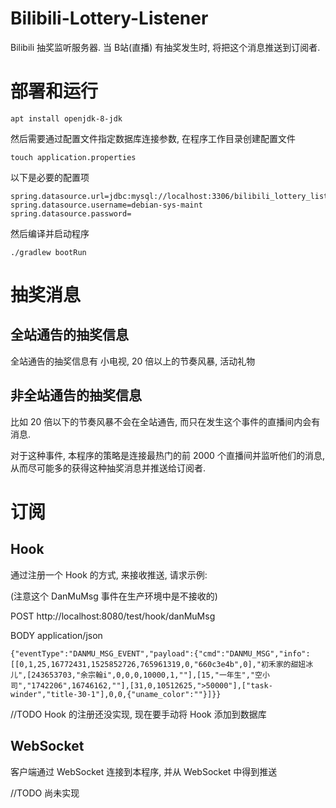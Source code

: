 # Bilibili-Lottery-Listener
Bilibili 抽奖监听服务器. 当 B站(直播) 有抽奖发生时, 将把这个消息推送到订阅者.

# 部署和运行

    apt install openjdk-8-jdk
    
然后需要通过配置文件指定数据库连接参数, 在程序工作目录创建配置文件

    touch application.properties

以下是必要的配置项

    spring.datasource.url=jdbc:mysql://localhost:3306/bilibili_lottery_listener
    spring.datasource.username=debian-sys-maint
    spring.datasource.password=

然后编译并启动程序

    ./gradlew bootRun

# 抽奖消息
## 全站通告的抽奖信息
全站通告的抽奖信息有  小电视, 20 倍以上的节奏风暴, 活动礼物

## 非全站通告的抽奖信息
比如 20 倍以下的节奏风暴不会在全站通告, 而只在发生这个事件的直播间内会有消息.

对于这种事件, 本程序的策略是连接最热门的前 2000 个直播间并监听他们的消息, 从而尽可能多的获得这种抽奖消息并推送给订阅者.

# 订阅
## Hook
通过注册一个 Hook 的方式, 来接收推送, 请求示例:

(注意这个 DanMuMsg 事件在生产环境中是不接收的)

POST http://localhost:8080/test/hook/danMuMsg

BODY application/json

    {"eventType":"DANMU_MSG_EVENT","payload":{"cmd":"DANMU_MSG","info":[[0,1,25,16772431,1525852726,765961319,0,"660c3e4b",0],"初禾家的甜妞冰儿",[243653703,"余宗翰i",0,0,0,10000,1,""],[15,"一年生","空小司","1742206",16746162,""],[31,0,10512625,">50000"],["task-winder","title-30-1"],0,0,{"uname_color":""}]}}

//TODO
Hook 的注册还没实现, 现在要手动将 Hook 添加到数据库

## WebSocket
客户端通过 WebSocket 连接到本程序, 并从 WebSocket 中得到推送

//TODO
尚未实现
